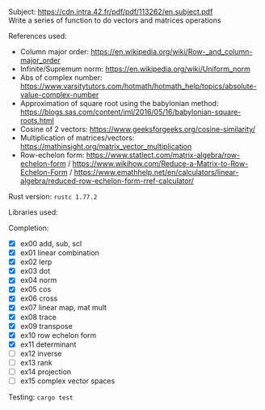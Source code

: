 Subject: https://cdn.intra.42.fr/pdf/pdf/113262/en.subject.pdf \
Write a series of function to do vectors and matrices operations

References used:
- Column major order: https://en.wikipedia.org/wiki/Row-_and_column-major_order
- Infinite/Supremum norm: https://en.wikipedia.org/wiki/Uniform_norm
- Abs of complex number: https://www.varsitytutors.com/hotmath/hotmath_help/topics/absolute-value-complex-number
- Approximation of square root using the babylonian method: https://blogs.sas.com/content/iml/2016/05/16/babylonian-square-roots.html
- Cosine of 2 vectors: https://www.geeksforgeeks.org/cosine-similarity/
- Multiplication of matrices/vectors: https://mathinsight.org/matrix_vector_multiplication
- Row-echelon form: https://www.statlect.com/matrix-algebra/row-echelon-form / https://www.wikihow.com/Reduce-a-Matrix-to-Row-Echelon-Form / https://www.emathhelp.net/en/calculators/linear-algebra/reduced-row-echelon-form-rref-calculator/

Rust version: `rustc 1.77.2`

Libraries used:

Completion:
- [x] ex00 add, sub, scl
- [x] ex01 linear combination
- [x] ex02 lerp
- [x] ex03 dot
- [x] ex04 norm
- [x] ex05 cos
- [x] ex06 cross
- [x] ex07 linear map, mat mult
- [x] ex08 trace
- [x] ex09 transpose
- [x] ex10 row echelon form
- [x] ex11 determinant
- [ ] ex12 inverse
- [ ] ex13 rank
- [ ] ex14 projection
- [ ] ex15 complex vector spaces

Testing:
`cargo test`